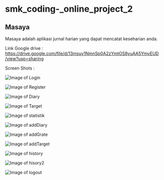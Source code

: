 # smk_coding-_online_project_2
## Masaya
Masaya adalah aplikasi jurnal harian yang dapat mencatat keseharian anda.



Link Google drive : https://drive.google.com/file/d/13msuy1NmnSp0A2zYmtOS8yuAA5YmvEUD/view?usp=sharing

Screen Shots :

![Image of Login](https://raw.githubusercontent.com/LilZulf/smk_coding-_online_project_2/master/ScreenShot/Screenshot_20200517-235303.jpg)

![Image of Register](https://raw.githubusercontent.com/LilZulf/smk_coding-_online_project_2/master/ScreenShot/Screenshot_20200517-235306.jpg)

![Image of Diary](https://raw.githubusercontent.com/LilZulf/smk_coding-_online_project_2/master/ScreenShot/Screenshot_20200517-235348.jpg)

![Image of Target](https://raw.githubusercontent.com/LilZulf/smk_coding-_online_project_2/master/ScreenShot/Screenshot_20200517-235358.jpg)

![Image of statistik](https://raw.githubusercontent.com/LilZulf/smk_coding-_online_project_2/master/ScreenShot/Screenshot_20200517-235358.jpg)

![Image of addDiary](https://raw.githubusercontent.com/LilZulf/smk_coding-_online_project_2/master/ScreenShot/Screenshot_20200517-235421.jpg)

![Image of addGrate](https://raw.githubusercontent.com/LilZulf/smk_coding-_online_project_2/master/ScreenShot/Screenshot_20200517-235454.jpg)

![Image of addTarget](https://raw.githubusercontent.com/LilZulf/smk_coding-_online_project_2/master/ScreenShot/Screenshot_20200517-235505.jpg)

![Image of history](https://raw.githubusercontent.com/LilZulf/smk_coding-_online_project_2/master/ScreenShot/Screenshot_20200517-235522.jpg)

![Image of hisory2](https://raw.githubusercontent.com/LilZulf/smk_coding-_online_project_2/master/ScreenShot/Screenshot_20200517-235545.jpg)

![Image of logout](https://raw.githubusercontent.com/LilZulf/smk_coding-_online_project_2/master/ScreenShot/Screenshot_20200517-235553.jpg)



